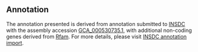 

Annotation
----------

The annotation presented is derived from annotation submitted to
[INSDC](http://www.insdc.org) with the assembly accession
[GCA\_000530735.1](http://www.ebi.ac.uk/ena/data/view/GCA_000530735.1),
with additional non-coding genes derived from
[Rfam](http://rfam.xfam.org/). For more details, please visit [INSDC
annotation
import](http://ensemblgenomes.org/info/data/insdc_annotation).
